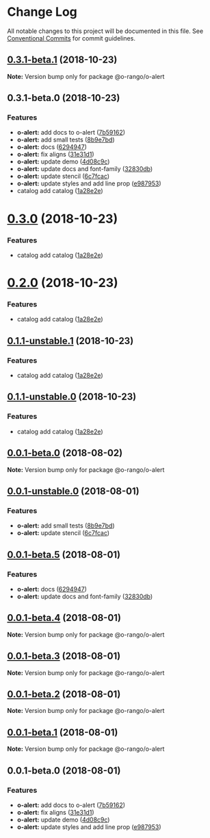 # Change Log

All notable changes to this project will be documented in this file.
See [Conventional Commits](https://conventionalcommits.org) for commit guidelines.

## [0.3.1-beta.1](https://github.com/o-rango/o-rango-components/compare/@o-rango/o-alert@0.3.1-beta.0...@o-rango/o-alert@0.3.1-beta.1) (2018-10-23)

**Note:** Version bump only for package @o-rango/o-alert





## 0.3.1-beta.0 (2018-10-23)


### Features

* **o-alert:** add docs to o-alert ([7b59162](https://github.com/ionic-team/stencil-component-starter/commit/7b59162))
* **o-alert:** add small tests ([8b9e7bd](https://github.com/ionic-team/stencil-component-starter/commit/8b9e7bd))
* **o-alert:** docs ([6294947](https://github.com/ionic-team/stencil-component-starter/commit/6294947))
* **o-alert:** fix aligns ([31e31d1](https://github.com/ionic-team/stencil-component-starter/commit/31e31d1))
* **o-alert:** update demo ([4d08c9c](https://github.com/ionic-team/stencil-component-starter/commit/4d08c9c))
* **o-alert:** update docs and font-family ([32830db](https://github.com/ionic-team/stencil-component-starter/commit/32830db))
* **o-alert:** update stencil ([6c7fcac](https://github.com/ionic-team/stencil-component-starter/commit/6c7fcac))
* **o-alert:** update styles and add line prop ([e987953](https://github.com/ionic-team/stencil-component-starter/commit/e987953))
* catalog add catalog ([1a28e2e](https://github.com/ionic-team/stencil-component-starter/commit/1a28e2e))





# [0.3.0](https://github.com/ionic-team/stencil-component-starter/compare/@o-rango/o-alert@0.1.0...@o-rango/o-alert@0.3.0) (2018-10-23)


### Features

* catalog add catalog ([1a28e2e](https://github.com/ionic-team/stencil-component-starter/commit/1a28e2e))





# [0.2.0](https://github.com/ionic-team/stencil-component-starter/compare/@o-rango/o-alert@0.1.0...@o-rango/o-alert@0.2.0) (2018-10-23)


### Features

* catalog add catalog ([1a28e2e](https://github.com/ionic-team/stencil-component-starter/commit/1a28e2e))





## [0.1.1-unstable.1](https://github.com/ionic-team/stencil-component-starter/compare/@o-rango/o-alert@0.1.0...@o-rango/o-alert@0.1.1-unstable.1) (2018-10-23)


### Features

* catalog add catalog ([1a28e2e](https://github.com/ionic-team/stencil-component-starter/commit/1a28e2e))





## [0.1.1-unstable.0](https://github.com/ionic-team/stencil-component-starter/compare/@o-rango/o-alert@0.1.0...@o-rango/o-alert@0.1.1-unstable.0) (2018-10-23)


### Features

* catalog add catalog ([1a28e2e](https://github.com/ionic-team/stencil-component-starter/commit/1a28e2e))





<a name="0.0.1-beta.0"></a>
## [0.0.1-beta.0](https://github.com/ionic-team/stencil-component-starter/compare/@o-rango/o-alert@0.0.1-unstable.0...@o-rango/o-alert@0.0.1-beta.0) (2018-08-02)

**Note:** Version bump only for package @o-rango/o-alert





<a name="0.0.1-unstable.0"></a>
## [0.0.1-unstable.0](https://github.com/ionic-team/stencil-component-starter/compare/@o-rango/o-alert@0.0.1-beta.5...@o-rango/o-alert@0.0.1-unstable.0) (2018-08-01)


### Features

* **o-alert:** add small tests ([8b9e7bd](https://github.com/ionic-team/stencil-component-starter/commit/8b9e7bd))
* **o-alert:** update stencil ([6c7fcac](https://github.com/ionic-team/stencil-component-starter/commit/6c7fcac))





<a name="0.0.1-beta.5"></a>
## [0.0.1-beta.5](https://github.com/ionic-team/stencil-component-starter/compare/@o-rango/o-alert@0.0.1-beta.4...@o-rango/o-alert@0.0.1-beta.5) (2018-08-01)


### Features

* **o-alert:** docs ([6294947](https://github.com/ionic-team/stencil-component-starter/commit/6294947))
* **o-alert:** update docs and font-family ([32830db](https://github.com/ionic-team/stencil-component-starter/commit/32830db))





<a name="0.0.1-beta.4"></a>
## [0.0.1-beta.4](https://github.com/ionic-team/stencil-component-starter/compare/@o-rango/o-alert@0.0.1-beta.3...@o-rango/o-alert@0.0.1-beta.4) (2018-08-01)

**Note:** Version bump only for package @o-rango/o-alert





<a name="0.0.1-beta.3"></a>
## [0.0.1-beta.3](https://github.com/ionic-team/stencil-component-starter/compare/@o-rango/o-alert@0.0.1-beta.2...@o-rango/o-alert@0.0.1-beta.3) (2018-08-01)

**Note:** Version bump only for package @o-rango/o-alert





<a name="0.0.1-beta.2"></a>
## [0.0.1-beta.2](https://github.com/ionic-team/stencil-component-starter/compare/@o-rango/o-alert@0.0.1-beta.1...@o-rango/o-alert@0.0.1-beta.2) (2018-08-01)

**Note:** Version bump only for package @o-rango/o-alert





<a name="0.0.1-beta.1"></a>
## [0.0.1-beta.1](https://github.com/ionic-team/stencil-component-starter/compare/@o-rango/o-alert@0.0.1-beta.0...@o-rango/o-alert@0.0.1-beta.1) (2018-08-01)

**Note:** Version bump only for package @o-rango/o-alert





<a name="0.0.1-beta.0"></a>
## 0.0.1-beta.0 (2018-08-01)


### Features

* **o-alert:** add docs to o-alert ([7b59162](https://github.com/ionic-team/stencil-component-starter/commit/7b59162))
* **o-alert:** fix aligns ([31e31d1](https://github.com/ionic-team/stencil-component-starter/commit/31e31d1))
* **o-alert:** update demo ([4d08c9c](https://github.com/ionic-team/stencil-component-starter/commit/4d08c9c))
* **o-alert:** update styles and add line prop ([e987953](https://github.com/ionic-team/stencil-component-starter/commit/e987953))
